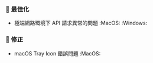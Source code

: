 ### :electric_plug: 最佳化

- 極端網路環境下 API 請求異常的問題 :MacOS: :Windows:

### :lady_beetle: 修正

- macOS Tray Icon 錯誤問題 :MacOS:
